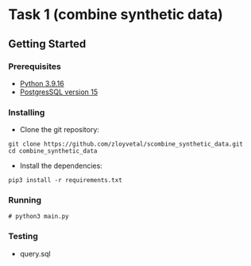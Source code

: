 # Task 1 (combine synthetic data)


## Getting Started

### Prerequisites

* [Python 3.9.16](https://www.python.org/downloads/release/python-3916/)
* [PostgresSQL version 15](https://www.postgresql.org/download/)

### Installing

* Clone the git repository:

```
git clone https://github.com/zloyvetal/scombine_synthetic_data.git
cd combine_synthetic_data
```

* Install the dependencies:

```
pip3 install -r requirements.txt
```


### Running

```
# python3 main.py

```

### Testing

* query.sql

